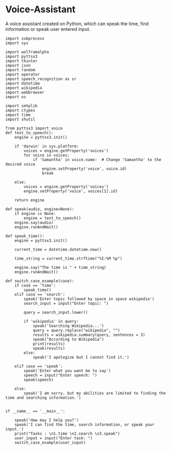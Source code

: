 # Voice-Assistant
A voice assistant created on Python, which can speak the time, find information or speak user entered input.

    import subprocess
    import sys

    import wolframalpha
    import pyttsx3
    import tkinter
    import json
    import random
    import operator
    import speech_recognition as sr
    import datetime
    import wikipedia
    import webbrowser
    import os

    import smtplib
    import ctypes
    import time
    import shutil

    from pyttsx3 import voice
    def text_to_speech():
        engine = pyttsx3.init()

        if 'darwin' in sys.platform:
            voices = engine.getProperty('voices')
            for voice in voices:
                if 'Samantha' in voice.name:  # Change 'Samantha' to the desired voice
                    engine.setProperty('voice', voice.id)
                    break

        else:
            voices = engine.getProperty('voices')
            engine.setProperty('voice', voices[1].id)

        return engine

    def speak(audio, engine=None):
        if engine is None:
            engine = text_to_speech()
        engine.say(audio)
        engine.runAndWait()

    def speak_time():
        engine = pyttsx3.init()

        current_time = datetime.datetime.now()

        time_string = current_time.strftime("%I:%M %p")

        engine.say("The time is " + time_string)
        engine.runAndWait()

    def switch_case_example(case):
        if case == 'time':
            speak_time()
        elif case == 'search':
            speak('Enter topic followed by space in space wikipedia')
            search_input = input("Enter topic: ")

            query = search_input.lower()

            if 'wikipedia' in query:
                speak('Searching Wikipedia...')
                query = query.replace("wikipedia", "")
                results = wikipedia.summary(query, sentences = 3)
                speak("According to Wikipedia")
                print(results)
                speak(results)
            else:
                speak('I apologize but I cannot find it.')
                
        elif case == 'speak':
            speak('Enter what you want me to say')
            speech = input("Enter speech: ")
            speak(speech)

        else:
            speak('I am sorry, but my abilities are limited to finding the time and searching information.')


    if __name__ == '__main__':

        speak('How may I help you?')
        speak('I can find the time, search information, or speak your input.')
        print("Tasks : \n1.time \n2.search \n3.speak")
        user_input = input("Enter task: ")
        switch_case_example(user_input)

